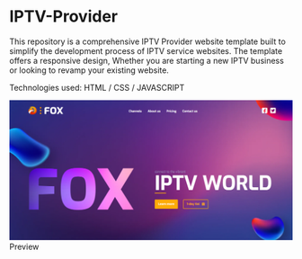 # IPTV-Provider
This repository is a comprehensive IPTV Provider website template built to simplify the development process of IPTV service websites. The template offers a responsive design, Whether you are starting a new IPTV business or looking to revamp your existing website.

Technologies used: HTML / CSS / JAVASCRIPT

![Template Preview](./Assets/preview.png)
Preview